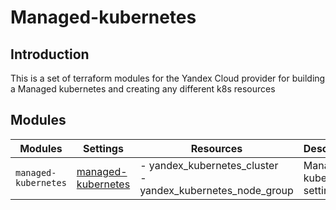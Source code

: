 # Managed-kubernetes

## Introduction

This is a set of terraform modules for the Yandex Cloud provider for building a Managed kubernetes and creating any different k8s resources

## Modules

| Modules | Settings | Resources | Description |
| --- | ---  | --- | --- |
| `managed-kubernetes` |[managed-kubernetes](managed-kubernetes/README.md)| - yandex_kubernetes_cluster<br> - yandex_kubernetes_node_group | Managed-kubernetes settings |
